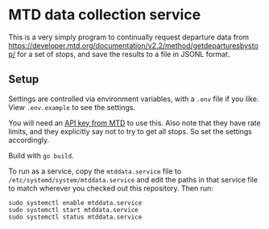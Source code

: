 # MTD data collection service

This is a very simply program to continually request departure data from <https://developer.mtd.org/documentation/v2.2/method/getdeparturesbystop/> for a set of stops, and save the results to a file in JSONL format.

## Setup

Settings are controlled via environment variables, with a `.env` file if you like. View `.env.example` to see the settings.

You will need an [API key from MTD](https://developer.cumtd.com) to use this. Also note that they have rate limits, and they explicitly say not to try to get all stops. So set the settings accordingly.

Build with `go build`.

To run as a service, copy the `mtddata.service` file to `/etc/systemd/system/mtddata.service` and edit the paths in that service file to match wherever you checked out this repository. Then run:

```
sudo systemctl enable mtddata.service
sudo systemctl start mtddata.service
sudo systemctl status mtddata.service
```
